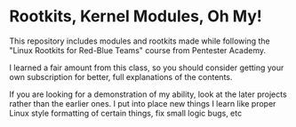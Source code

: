 # Rootkits, Kernel Modules, Oh My!

This repository includes modules and rootkits made while following the "Linux
Rootkits for Red-Blue Teams" course from Pentester Academy.

I learned a fair amount from this class, so you should consider getting your own
subscription for better, full explanations of the contents.

If you are looking for a demonstration of my ability, look at the later projects
rather than the earlier ones. I put into place new things I learn like proper
Linux style formatting of certain things, fix small logic bugs, etc
